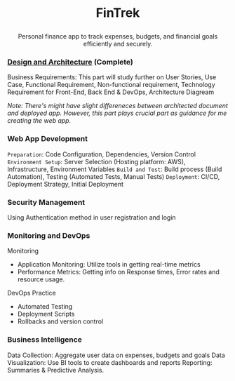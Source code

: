 # <p align='center'> FinTrek </p>
<p align='center'> Personal finance app to track expenses, budgets, and financial goals efficiently and securely. </p>

<!--<p align='center'> `Technologies Used`: HTML, CSS, JavaScript for front-end; Backend technologies (Node.js & Python); Database (MySQL); Authentication methods; Monitoring tools (Prometheus); BI tools (Power BI). </p>-->

<!--
| Part | Description | Status |
|:----:|:------------|:------:|
|[**Part 1**](Planning&Initiation/PlanningAndInitiation.md)|**Planning and Initiation**|✓ Complete|
|**Part 2**|**Project Execution**|In-progress|
|[*Part 2.1*](LayoutArchitecture/FintrekLayoutArchitecture.md)|Layout Architecture|✓ Complete|
|[*Part 2.2*](#application-design)|Application Design|T.B.C|
|[*Part 2.3*](#development)|Development|T.B.C|
|[*Part 2.4*](#testing)|Testing|T.B.C|
|[*Part 2.5*](#deployment)|Deployment|T.B.C|
|[*Part 2.6*](#security-enhancement)|Security Enhancement Projects|T.B.C|
|[*Part 2.7*](#database-migration)|Database Migration Project|T.B.C|
|[*Part 2.8*](#disaster-recovery)|Disaster Recovery Implementation|T.B.C|
|[*Part 2.9*](#performance-tuning)|Performance Tuning Initiative|T.B.C|
|[*Part 2.10*](#real-time-analytics)|Real-Time Analytics Implementation|T.B.C|
|[*Part 2.11*](#interactive-data-dashboard)|Interactive Data Dashboard|T.B.C|
|[*Part 2.12*](#exploratory-data-analysis)|Exploratory Data Analysis|T.B.C|
|[*Part 2.13*](#predictive-modeling)|Predictive Modeling|T.B.C|
|[*Part 2.14*](#sentiment-analysis)|Sentiment Analysis of Application Data|T.B.C|
|[*Part 2.15*](#market-basket-analysis)|Market Basket Analysis|T.B.C|
|[*Part 2.16*](#powerbi-dashboard)|PowerBI Dashboard|T.B.C|
|[**Part 3**](ProjectClosure/ProjectClosure.md)|**Project Closure** |T.B.C|
-->

### [Design and Architecture](Planning&Initiation/PlanningAndInitiation.md) (Complete)

Business Requirements: This part will study further on User Stories, Use Case, Functional Requirement, Non-functional requirement, Technology Requirement for Front-End, Back End & DevOps, Architecture Diagream

*Note: There's might have slight differeneces between architected document and deployed app. However, this part plays crucial part as guidance for me creating the web app.* 

### Web App Development

`Preparation`: Code Configuration, Dependencies, Version Control
`Environment Setup`: Server Selection (Hosting platform: AWS), Infrastructure, Environment Variables
`Build and Test`: Build process (Build Automation), Testing (Automated Tests, Manual Tests)
`Deployment`: CI/CD, Deployment Strategy, Initial Deployment

### Security Management

Using Authentication method in user registration and login

### Monitoring and DevOps

Monitoring
- Application Monitoring: Utilize tools in getting real-time metrics
- Performance Metrics: Getting info on Response times, Error rates and resource usage.

DevOps Practice
- Automated Testing
- Deployment Scripts
- Rollbacks and version control

### Business Intelligence

Data Collection: Aggregate user data on expenses, budgets and goals
Data Visualization: Use BI tools to create dashboards and reports
Reporting: Summaries & Predictive Analysis.


